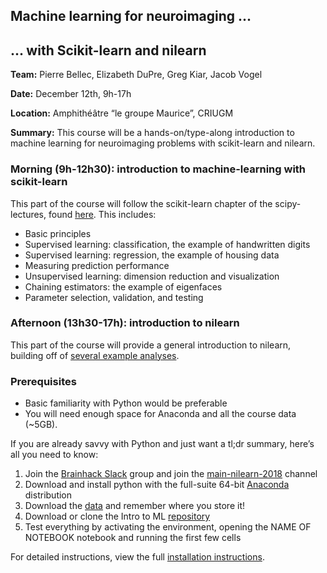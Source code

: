 ## Machine learning for neuroimaging ...
##   ... with Scikit-learn and nilearn

**Team:** Pierre Bellec, Elizabeth DuPre, Greg Kiar, Jacob Vogel

**Date:** December 12th, 9h-17h

**Location:** Amphithéâtre “le groupe Maurice”, CRIUGM

**Summary:** This course will be a hands-on/type-along introduction to machine learning for neuroimaging problems with scikit-learn and nilearn.

### Morning (9h-12h30): introduction to machine-learning with scikit-learn

This part of the course will follow the scikit-learn chapter of the scipy-lectures, found [here](http://www.scipy-lectures.org/packages/scikit-learn/index.html). This includes:
- Basic principles
- Supervised learning: classification, the example of handwritten digits
- Supervised learning: regression, the example of housing data
- Measuring prediction performance
- Unsupervised learning: dimension reduction and visualization
- Chaining estimators: the example of eigenfaces
- Parameter selection, validation, and testing

### Afternoon (13h30-17h): introduction to nilearn

This part of the course will provide a general introduction to nilearn, building off of [several example analyses](http://nilearn.github.io/auto_examples/index.html#general-examples).

### Prerequisites

- Basic familiarity with Python would be preferable
- You will need enough space for Anaconda and all the course data (~5GB).

If you are already savvy with Python and just want a tl;dr summary, here’s all you need to know:

1. Join the [Brainhack Slack](https://brainhack-slack-invite.herokuapp.com/) group and join the [main-nilearn-2018](https://brainhack.slack.com/messages/CEQB7U15M/) channel 
2. Download and install python with the full-suite 64-bit [Anaconda](https://www.anaconda.com/download/) distribution
3. Download the [data](https://osf.io/5hju4/files/) and remember where you store it!
4. Download or clone the Intro to ML [repository](https://github.com/brainhack101/introML)
5. Test everything by activating the environment, opening the NAME OF NOTEBOOK notebook and running the first few cells

For detailed instructions, view the full [installation instructions](https://docs.google.com/document/d/1G0QHtkZDklE5EEwbtTSruSijHhAoFIXoeDxk0AyVjM0/edit?usp=sharing).

